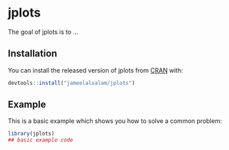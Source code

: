 # jplots

<!-- badges: start -->
<!-- badges: end -->

The goal of jplots is to ...

## Installation

You can install the released version of jplots from [CRAN](https://CRAN.R-project.org) with:

``` r
devtools::install("jameelalsalam/jplots")
```

## Example

This is a basic example which shows you how to solve a common problem:

``` r
library(jplots)
## basic example code
```

